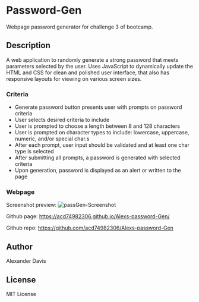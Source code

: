 # Password-Gen
Webpage password generator for challenge 3 of bootcamp.

## Description
A web application to randomly generate a strong password that meets parameters selected by the user. Uses JavaScript to dynamically update the HTML and CSS for clean and polished user interface, that also has responsive layouts for viewing on various screen sizes. 

### Criteria
* Generate password button presents user with prompts on password criteria
* User selects desired criteria to include
* User is prompted to choose a length between 8 and 128 characters
* User is prompted on character types to include: lowercase, uppercase, numeric, and/or special char.s
* After each prompt, user input should be validated and at least one char type is selected
* After submitting all prompts, a password is generated with selected criteria
* Upon generation, password is displayed as an alert or written to the page

### Webpage
Screenshot preview:
![passGen-Screenshot](https://user-images.githubusercontent.com/114900371/198920964-e00f648e-3815-4b59-bd22-a99c5122bb8f.png)

Github page:
https://acd74982306.github.io/Alexs-password-Gen/

Github repo:
https://github.com/acd74982306/Alexs-password-Gen

## Author
Alexander Davis

## License
MIT License
